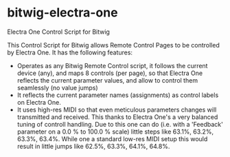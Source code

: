 # bitwig-electra-one
Electra One Control Script for Bitwig

This Control Script for Bitwig allows Remote Control Pages to be controlled by Electra One. It has the following features:

- Operates as any Bitwig Remote Control script, it follows the current device (any), and maps 8 controls (per page), so that Electra One reflects the current parameter values, and allow to control them seamlessly (no value jumps)
- It reflects the current parameter names (assignments) as control labels on Electra One.
- It uses high-res MIDI so that even meticulous parameters changes will transmitted and received. This thanks to Electra One's a very balanced tuning of controll handling. Due to this one can do (i.e. with a 'Feedback' parameter on a 0.0 % to 100.0 % scale) little steps like 63.1%, 63.2%, 63.3%, 63.4%. While one a standard low-res MIDI setup this would result in little jumps like 62.5%, 63.3%, 64.1%, 64.8%. 